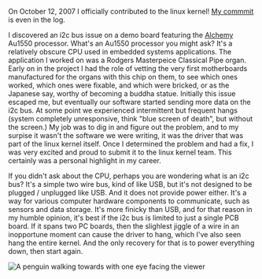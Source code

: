 On October 12, 2007 I officially contributed to the linux kernel!
[My commmit](https://github.com/torvalds/linux/commit/a202707e71ff16d5e3a92f40eeaa41f3099dd8c5) is even in the log.

I discovered an i2c bus issue on a demo board featuring the [Alchemy](https://en.wikipedia.org/wiki/Alchemy_(processor)) Au1550 processor. What's
an Au1550 processor you might ask? It's a relatively obscure CPU used in embedded
systems applications. The application I worked on was a Rodgers Masterpeice Classical Pipe organ. Early on in the project I had the role of vetting the
very first motherboards manufactured for the organs with this chip on them, to see which
ones worked, which ones were fixable, and which were bricked, or as the Japanese say, worthy of becoming a buddha statue. Initially this
issue escaped me, but eventually our software started sending more data on
the i2c bus. At some point we experienced intermittent but frequent hangs (system completely unresponsive, think "blue screen of death", but without the screen.) My job was to dig in and figure out the problem, and to my surpise it wasn't the software we were writing, it was the driver that was part of the linux kernel itself. Once I determined the problem and had a fix, I was very excited and proud to submit it to the linux kernel team. This certainly was a personal highlight in my career.

If you didn't ask about the CPU, perhaps you are wondering what is an i2c bus? It's a simple two wire bus, kind of like USB, but it's not designed to be plugged / unplugged like USB. And it does not provide power either. It's a way for various computer hardware components to communicate, such as sensors and data storage. It's more finicky than USB, and for that reason in my humble opinion, it's best if the i2c bus is limited to just a single PCB board. If it spans two PC boards, then the slighlest jiggle of a wire in an inopportune moment can cause the driver to hang, which I've also seen hang the entire kernel. And the only recovery for that is to power everything down, then start again.

![A penguin walking towards with one eye facing the viewer](images/AI_penguin.jpg)